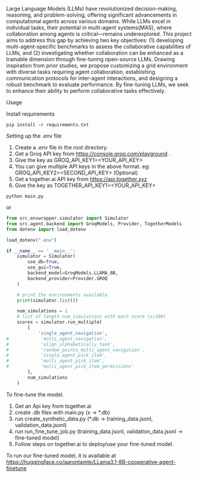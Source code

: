 Large Language Models (LLMs) have revolutionized decision-making, reasoning, and problem-solving, offering significant advancements in computational agents across various domains. While LLMs excel in individual tasks, their potential in
multi-agent systems(MAS), where collaboration among agents is critical—remains underexplored. This project aims to address this gap by achieving two key objectives: (1) developing multi-agent-specific benchmarks to assess the collaborative capabilities of LLMs, and (2) investigating whether collaboration can be enhanced as a trainable dimension through fine-tuning open-source LLMs. Drawing inspiration from prior studies, we propose customizing a grid environment with diverse tasks requiring agent collaboration, establishing communication protocols for inter-agent interactions, and designing a robust benchmark to evaluate performance. By fine-tuning LLMs, we seek to enhance their ability to perform collaborative tasks effectively.

Usage

Install requirements
```
pip install -r requirements.txt
```

Setting up the .env file

1. Create a .env file in the root directory. 
2. Get a Groq API key from https://console.groq.com/playground .
3. Give the key as GROQ_API_KEY1=<YOUR_API_KEY>
4. You can give multiple API keys in the above format. eg: GROQ_API_KEY2=<SECOND_API_KEY> (Optional)
5. Get a together.ai API key from https://api.together.xyz
6. Give the key as TOGETHER_API_KEY1=<YOUR_API_KEY>


```
python main.py
```

or

```python
from src.envwrapper.simulator import Simulator
from src.agent.backend import GroqModels, Provider, TogetherModels
from dotenv import load_dotenv

load_dotenv(".env")

if __name__ == '__main__':
    simulator = Simulator(
        use_db=True,
        use_gui=True,
        backend_model=GroqModels.LLAMA_8B,
        backend_provider=Provider.GROQ
    )

    # print the environments available
    print(simulator.list())

    num_simulations = 1
    # list of length num_simulations with each score (x/100)
    scores = simulator.run_multiple(
        [
            'single_agent_navigation',
#            'multi_agent_navigation',
#            'align_alphabetically_task',
#            'random_points_multi_agent_navigation',
#            'single_agent_pick_item',
#            'multi_agent_pick_item',
#            'multi_agent_pick_item_permissions'
        ],
        num_simulations
    )

```

To fine-tune the model.

1. Get an Api key from together.ai 
2. create .db files with main.py (x -> *.db)
3. run create_synthetic_data.py (*.db -> training_data.jsonl, validation_data.jsonl)
4. run run_fine_tune_job.py (training_data.jsonl, validation_data.jsonl -> fine-tuned model)
5. Follow steps on together.ai to deploy/use your fine-tuned model.

To run our fine-tuned model, it is available at https://huggingface.co/aarontamte/LLama3.1-8B-cooperative-agent-finetune